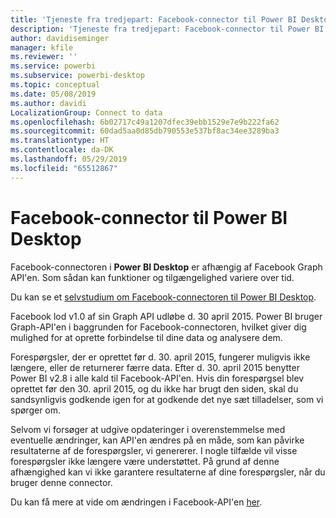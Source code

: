 ```yaml
---
title: 'Tjeneste fra tredjepart: Facebook-connector til Power BI Desktop'
description: 'Tjeneste fra tredjepart: Facebook-connector til Power BI Desktop'
author: davidiseminger
manager: kfile
ms.reviewer: ''
ms.service: powerbi
ms.subservice: powerbi-desktop
ms.topic: conceptual
ms.date: 05/08/2019
ms.author: davidi
LocalizationGroup: Connect to data
ms.openlocfilehash: 6b02717c49a1207dfec39ebb1529e7e9b222fa62
ms.sourcegitcommit: 60dad5aa0d85db790553e537bf8ac34ee3289ba3
ms.translationtype: HT
ms.contentlocale: da-DK
ms.lasthandoff: 05/29/2019
ms.locfileid: "65512867"
---
```

# <a name="facebook-connector-for-power-bi-desktop"></a>Facebook-connector til Power BI Desktop
Facebook-connectoren i **Power BI Desktop** er afhængig af Facebook Graph API'en. Som sådan kan funktioner og tilgængelighed variere over tid.

Du kan se et [selvstudium om Facebook-connectoren til Power BI Desktop](desktop-tutorial-facebook-analytics.md).

Facebook lod v1.0 af sin Graph API udløbe d. 30 april 2015. Power BI bruger Graph-API'en i baggrunden for Facebook-connectoren, hvilket giver dig mulighed for at oprette forbindelse til dine data og analysere dem.

Forespørgsler, der er oprettet før d. 30. april 2015, fungerer muligvis ikke længere, eller de returnerer færre data. Efter d. 30. april 2015 benytter Power BI v2.8 i alle kald til Facebook-API'en. Hvis din forespørgsel blev oprettet før den 30. april 2015, og du ikke har brugt den siden, skal du sandsynligvis godkende igen for at godkende det nye sæt tilladelser, som vi spørger om.

Selvom vi forsøger at udgive opdateringer i overenstemmelse med eventuelle ændringer, kan API'en ændres på en måde, som kan påvirke resultaterne af de forespørgsler, vi genererer. I nogle tilfælde vil visse forespørgsler ikke længere være understøttet. På grund af denne afhængighed kan vi ikke garantere resultaterne af dine forespørgsler, når du bruger denne connector.

Du kan få mere at vide om ændringen i Facebook-API'en [her](https://developers.facebook.com/docs/apps/changelog#v2_0).

